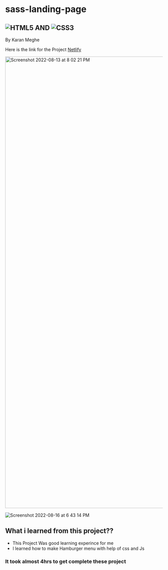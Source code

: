 # sass-landing-page

## ![HTML5](https://img.shields.io/badge/html5-%23E34F26.svg?style=for-the-badge&logo=html5&logoColor=white) AND ![CSS3](https://img.shields.io/badge/css3-%231572B6.svg?style=for-the-badge&logo=css3&logoColor=white)

By Karan Meghe 

Here is the link for the Project [Netlify](https://sasslandingdot.netlify.app/)

<img width="1440" alt="Screenshot 2022-08-13 at 8 02 21 PM" src="https://user-images.githubusercontent.com/78386171/184498918-db02c48f-bc6d-4058-84cf-4e90b161fded.png">

![Screenshot 2022-08-16 at 6 43 14 PM](https://user-images.githubusercontent.com/78386171/184888360-1dec1adc-9b2c-4f9f-922d-a595bb22229d.png)


## What i learned from this project??
- This Project Was good learning experince for me
- I learned how to make Hamburger menu with help of css and Js

### It took almost 4hrs to get complete these project 
